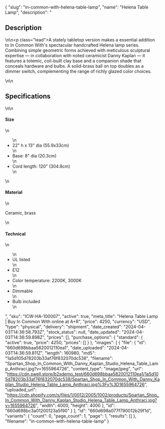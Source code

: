 {
  "slug": "in-common-with-helena-table-lamp",
  "name": "Helena Table Lamp",
  "description": "<h2>Description</h2>\n<!-- split -->\n<p class=\"lead\">A stately tabletop version makes a essential addition to In Common With's spectacular handcrafted Helena lamp series. Combining simple geometric forms achieved with meticulous sculptural expertise — in collaboration with noted ceramicist Danny Kaplan — it features a totemic, coil-built clay base and a companion shade that conceals hardware and bulbs. A solid-brass ball on top doubles as a dimmer switch, complementing the range of richly glazed color choices.</p>\n<!-- split -->\n<h2>Specifications</h2>\n<!-- split -->\n<h4>Size</h4>\n<ul>\n<li>22\" h x 13\" dia (55.9x33cm)</li>\n<li>Base: 8\" dia (20.3cm)</li>\n<li>Cord length: 120\" (304.8cm)</li>\n</ul>\n<h4>Material</h4>\n<p>Ceramic, brass</p>\n<h4>Technical</h4>\n<ul>\n<li>UL listed</li>\n<li>E12</li>\n<li>Color temperature: 2200K, 3000K</li>\n<li>Dimmable</li>\n<li>Bulb included</li>\n</ul>",
  "sku": "ICW-HA-100007",
  "active": true,
  "meta_title": "Helena Table Lamp | Buy In Common With online at A+R",
  "price": 4250,
  "currency": "USD",
  "type": "physical",
  "delivery": "shipment",
  "date_created": "2024-04-03T14:36:58.793Z",
  "stock_status": null,
  "date_updated": "2024-04-03T14:36:59.898Z",
  "prices": [],
  "purchase_options": {
    "standard": {
      "active": true,
      "price": 4250,
      "prices": []
    }
  },
  "images": [
    {
      "file": {
        "id": "660d698bbaa5820012110ea1",
        "date_uploaded": "2024-04-03T14:36:59.811Z",
        "length": 160980,
        "md5": "1a5d105d78203b33af76f832070dc538",
        "filename": "Spartan_Shop_In_Common_With_Danny_Kaplan_Studio_Helena_Table_Lamp_Anthraci.jpg?v=1655964726",
        "content_type": "image/jpeg",
        "url": "https://cdn.swell.store/b2sdemo_test/660d698bbaa5820012110ea1/1a5d105d78203b33af76f832070dc538/Spartan_Shop_In_Common_With_Danny_Kaplan_Studio_Helena_Table_Lamp_Anthraci.jpg%3Fv%3D1655964726",
        "uploaded_url": "https://cdn.shopify.com/s/files/1/0012/2005/1002/products/Spartan_Shop_In_Common_With_Danny_Kaplan_Studio_Helena_Table_Lamp_Anthraci.jpg?v=1655964726",
        "width": 4000,
        "height": 4000
      },
      "id": "660d698bc3a01200123a5f90"
    }
  ],
  "id": "660d698a077f790012b29f1d",
  "variants": {
    "count": 0,
    "page_count": 1,
    "page": 1,
    "results": []
  },
  "filename": "in-common-with-helena-table-lamp"
}